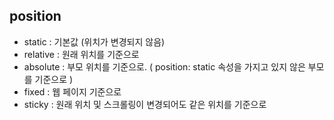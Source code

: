 ## position

- static : 기본값 (위치가 변경되지 않음)
- relative : 원래 위치를 기준으로
- absolute : 부모 위치를 기준으로. ( position: static 속성을 가지고 있지 않은 부모를 기준으로 )
- fixed : 웹 페이지 기준으로
- sticky : 원래 위치 및 스크롤링이 변경되어도 같은 위치를 기준으로
